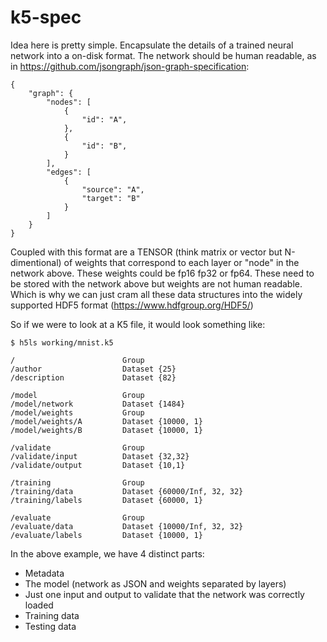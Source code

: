 k5-spec
=======

Idea here is pretty simple.  Encapsulate the details of a trained neural network into a on-disk format. The network should be human readable, as in https://github.com/jsongraph/json-graph-specification:

    {
        "graph": {
            "nodes": [
                {
                    "id": "A",
                },
                {
                    "id": "B",
                }
            ],
            "edges": [
                {
                    "source": "A",
                    "target": "B"
                }
            ]
        }
    }

Coupled with this format are a TENSOR (think matrix or vector but N-dimentional) of weights that correspond to each layer or "node" in the network above.  These weights could be fp16 fp32 or fp64.  These need to be stored with the network above but weights are not human readable.  Which is why we can just cram all these data structures into the widely supported HDF5 format (https://www.hdfgroup.org/HDF5/)

So if we were to look at a K5 file, it would look something like:

    $ h5ls working/mnist.k5

    /                        Group
    /author                  Dataset {25}
    /description             Dataset {82}

    /model                   Group
    /model/network           Dataset {1484}
    /model/weights           Group
    /model/weights/A         Dataset {10000, 1}
    /model/weights/B         Dataset {10000, 1}

    /validate                Group
    /validate/input          Dataset {32,32}
    /validate/output         Dataset {10,1}

    /training                Group
    /training/data           Dataset {60000/Inf, 32, 32}
    /training/labels         Dataset {60000, 1}

    /evaluate                Group
    /evaluate/data           Dataset {10000/Inf, 32, 32}
    /evaluate/labels         Dataset {10000, 1}


In the above example, we have 4 distinct parts:

  - Metadata
  - The model (network as JSON and weights separated by layers)
  - Just one input and output to validate that the network was correctly loaded
  - Training data
  - Testing data

